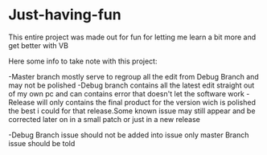 # Just-having-fun
This entire project was made out for fun for letting me learn a bit more and get better with VB

Here some info to take note with this project:


-Master branch mostly serve to regroup all the edit from Debug Branch and may not be polished
-Debug branch contains all the latest edit straight out of my own pc and can contains error that doesn't let the software work
-Release will only contains the final product for the version wich is polished the best i could for that release.Some known issue may still appear and be corrected later on in a small patch or just in a new release

-Debug Branch issue should not be added into issue only master Branch issue should be told

